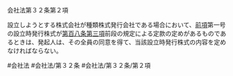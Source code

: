 会社法第３２条第２項

設立しようとする株式会社が種類株式発行会社である場合において、[前項](会社法＿＿＿＿第３２条第１項)第一号の設立時発行株式が[第百八条第三項](会社法＿＿＿＿第１０８条第３項)前段の規定による定款の定めがあるものであるときは、発起人は、その全員の同意を得て、当該設立時発行株式の内容を定めなければならない。

#会社法
#会社法/第３２条
#会社法/第３２条/第２項
